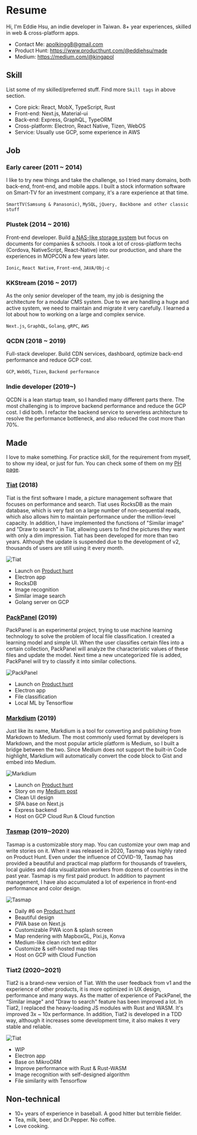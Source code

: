 # Resume

Hi, I'm Eddie Hsu, an indie developer in Taiwan. 8+ year experiences, skilled in web & cross-platform apps.
* Contact Me: [apolkingg8@gmail.com](mailto:apolkingg8@gmail.com)
* Product Hunt: https://www.producthunt.com/@eddiehsu/made
* Medium: https://medium.com/@kingapol

## Skill
List some of my skilled/preferred stuff. Find more `Skill tags` in above section.
* Core pick: React, MobX, TypeScript, Rust
* Front-end: Next.js, Material-ui
* Back-end: Express, GraphQL, TypeORM
* Cross-platform: Electron, React Native, Tizen, WebOS
* Service: Usually use GCP, some experience in AWS


## Job

### Early career (2011 ~ 2014)
I like to try new things and take the challenge, so I tried many domains, both back-end, front-end, and mobile apps. 
I built a stock information software on Smart-TV for an investment company, it's a rare experience at that time.

`SmartTV(Samsung & Panasonic)`, `MySQL`, `jQuery, Backbone and other classic stuff`

### Plustek (2014 ~ 2016)
Front-end developer. Build [a NAS-like storage system](https://plustek.com/tw/products/file-management-solution/edoc-series/index.php) but focus on documents for companies & schools.
I took a lot of cross-platform techs (Cordova, NativeScript, React-Native) into our production, and share the experiences in MOPCON a few years later.

`Ionic`, `React Native`, `Front-end`, `JAVA/Obj-c`

### KKStream (2016 ~ 2017)
As the only senior developer of the team, my job is designing the architecture for a modular CMS system. 
Due to we are handling a huge and active system, we need to maintain and migrate it very carefully. 
I learned a lot about how to working on a large and complex service.

`Next.js`, `GraphQL`, `Golang`, `gRPC`, `AWS`

### QCDN (2018 ~ 2019)
Full-stack developer. Build CDN services, dashboard, optimize back-end performance and reduce GCP cost.

`GCP`, `WebOS`, `Tizen`, `Backend performance`

### Indie developer (2019~)
QCDN is a lean startup team, so I handled many different parts there. 
The most challenging is to improve backend performance and reduce the GCP cost. 
I did both. I refactor the backend service to serverless architecture to resolve the performance bottleneck, and also reduced the cost more than 70%.

## Made
I love to make something. For practice skill, for the requirement from myself, to show my ideal, or just for fun. You can check some of them on my [PH page](https://www.producthunt.com/@eddiehsu/made).

### [Tiat](https://tiat.app) (2018)
Tiat is the first software I made, a picture management software that focuses on performance and search.
Tiat uses RocksDB as the main database, which is very fast on a large number of non-sequential reads, which also allows him to maintain performance under the million-level capacity.
In addition, I have implemented the functions of "Similar image" and "Draw to search" in Tiat, allowing users to find the pictures they want with only a dim impression.
Tiat has been developed for more than two years. Although the update is suspended due to the development of v2, thousands of users are still using it every month.

![Tiat](assets/TiatWeb.webp)

* Launch on [Product hunt](https://www.producthunt.com/posts/tiat)
* Electron app
* RocksDB
* Image recognition
* Similar image search
* Golang server on GCP

### [PackPanel](https://packpanel.island68.dev) (2019)
PackPanel is an experimental project, trying to use machine learning technology to solve the problem of local file classification.
I created a learning model and simple UI. When the user classifies certain files into a certain collection, PackPanel will analyze the characteristic values of these files and update the model.
Next time a new uncategorized file is added, PackPanel will try to classify it into similar collections.

![PackPanel](assets/PackPanelWeb.webp)

* Launch on [Product hunt](https://www.producthunt.com/posts/packpanel)
* Electron app
* File classification
* Local ML by Tensorflow

### [Markdium](https://markdium.dev) (2019)
Just like its name, Markdium is a tool for converting and publishing from Markdown to Medium.
The most commonly used format by developers is Markdown, and the most popular article platform is Medium, so I built a bridge between the two.
Since Medium does not support the built-in Code highlight, Markdium will automatically convert the code block to Gist and embed into Medium.

![Markdium](assets/Markdium.webp)

* Launch on [Product hunt](https://www.producthunt.com/posts/markdium)
* Story on my [Medium post](https://medium.com/@kingapol/medium-in-markdown-without-pain-2785f50c092e)
* Clean UI design
* SPA base on Next.js
* Express backend
* Host on GCP Cloud Run & Cloud function

### [Tasmap](https://tasmap.app) (2019~2020)
Tasmap is a customizable story map. You can customize your own map and write stories on it.
When it was released in 2020, Tasmap was highly rated on Product Hunt.
Even under the influence of COVID-19, Tasmap has provided a beautiful and practical map platform for thousands of travelers, local guides and data visualization workers from dozens of countries in the past year.
Tasmap is my first paid product. In addition to payment management, I have also accumulated a lot of experience in front-end performance and color design.

![Tasmap](assets/tasmap_demo_0.webp)

* Daily #6 on [Product hunt](https://www.producthunt.com/posts/tasmap)
* Beautiful design
* PWA base on Next.js
* Customizable PWA icon & splash screen
* Map rendering with MapboxGL, Pixi.js, Konva
* Medium-like clean rich text editor
* Customize & self-hosted map tiles
* Host on GCP with Cloud Function

### Tiat2 (2020~2021)
Tiat2 is a brand-new version of Tiat. With the user feedback from v1 and the experience of other products, it is more optimized in UX design, performance and many ways.
As the matter of experience of PackPanel, the "Similar image" and "Draw to search" feature has been improved a lot.
In Tiat2, I replaced the heavy-loading JS modules with Rust and WASM. It's improved 3x ~ 10x performance.
In addition, Tiat2 is developed in a TDD way, although it increases some development time, it also makes it very stable and reliable.

![Tiat](assets/tiat2_demo_0.webp)

* WIP
* Electron app
* Base on MikroORM
* Improve performance with Rust & Rust-WASM
* Image recognition with self-designed algorithm
* File similarity with Tensorflow

## Non-technical
* 10+ years of experience in baseball. A good hitter but terrible fielder.
* Tea, milk, beer, and Dr.Pepper. No coffee.
* Love cooking.
